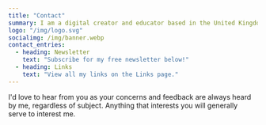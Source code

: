 ```yaml
---
title: "Contact"
summary: I am a digital creator and educator based in the United Kingdom. My mission is to make the world a better and more diverse place through improved education and opportunities.
logo: "/img/logo.svg"
socialimg: /img/banner.webp
contact_entries:
  - heading: Newsletter
    text: "Subscribe for my free newsletter below!"
  - heading: Links
    text: "View all my links on the Links page."
---
```


I'd love to hear from you as your concerns and feedback are always heard by me, regardless of subject. Anything that interests you will generally serve to interest me.
